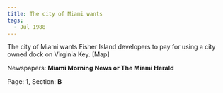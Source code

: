 ```yaml
---  
title: The city of Miami wants  
tags:  
  - Jul 1988  
---  
```

  
The city of Miami wants Fisher Island developers to pay for using a city owned dock on Virginia Key. [Map]  
  
Newspapers: **Miami Morning News or The Miami Herald**  
  
Page: **1**, Section: **B** 
